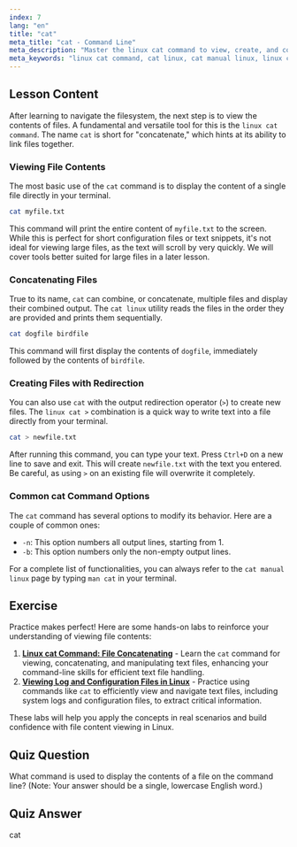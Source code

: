 ```yaml
---
index: 7
lang: "en"
title: "cat"
meta_title: "cat - Command Line"
meta_description: "Master the linux cat command to view, create, and concatenate files. This guide covers basic usage, common options, and how to use cat linux with redirection like linux cat >."
meta_keywords: "linux cat command, cat linux, cat manual linux, linux cat >, view file contents, concatenate files, linux commands, command line"
---
```


## Lesson Content

After learning to navigate the filesystem, the next step is to view the contents of files. A fundamental and versatile tool for this is the `linux cat command`. The name `cat` is short for "concatenate," which hints at its ability to link files together.

### Viewing File Contents

The most basic use of the `cat` command is to display the content of a single file directly in your terminal.

```bash
cat myfile.txt
```

This command will print the entire content of `myfile.txt` to the screen. While this is perfect for short configuration files or text snippets, it's not ideal for viewing large files, as the text will scroll by very quickly. We will cover tools better suited for large files in a later lesson.

### Concatenating Files

True to its name, `cat` can combine, or concatenate, multiple files and display their combined output. The `cat linux` utility reads the files in the order they are provided and prints them sequentially.

```bash
cat dogfile birdfile
```

This command will first display the contents of `dogfile`, immediately followed by the contents of `birdfile`.

### Creating Files with Redirection

You can also use `cat` with the output redirection operator (`>`) to create new files. The `linux cat >` combination is a quick way to write text into a file directly from your terminal.

```bash
cat > newfile.txt
```

After running this command, you can type your text. Press `Ctrl+D` on a new line to save and exit. This will create `newfile.txt` with the text you entered. Be careful, as using `>` on an existing file will overwrite it completely.

### Common cat Command Options

The `cat` command has several options to modify its behavior. Here are a couple of common ones:

- `-n`: This option numbers all output lines, starting from 1.
- `-b`: This option numbers only the non-empty output lines.

For a complete list of functionalities, you can always refer to the `cat manual linux` page by typing `man cat` in your terminal.

## Exercise

Practice makes perfect! Here are some hands-on labs to reinforce your understanding of viewing file contents:

1.  **[Linux cat Command: File Concatenating](https://labex.io/labs/linux-linux-cat-command-file-concatenating-210986)** - Learn the `cat` command for viewing, concatenating, and manipulating text files, enhancing your command-line skills for efficient text file handling.
2.  **[Viewing Log and Configuration Files in Linux](https://labex.io/labs/linux-viewing-log-and-configuration-files-in-linux-387914)** - Practice using commands like `cat` to efficiently view and navigate text files, including system logs and configuration files, to extract critical information.

These labs will help you apply the concepts in real scenarios and build confidence with file content viewing in Linux.

## Quiz Question

What command is used to display the contents of a file on the command line? (Note: Your answer should be a single, lowercase English word.)

## Quiz Answer

cat
